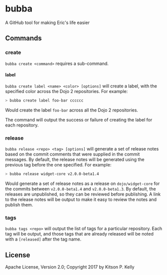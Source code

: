# bubba

A GitHub tool for making Eric's life easier

## Commands

### create

`bubba create <command>` requires a sub-command.

#### label

`bubba create label <name> <color> [options]` will create a label, with the specified color across the Dojo 2 repositories.  For example:

```sh
> bubba create label foo-bar cccccc
```

Would create the label `foo-bar` across all the Dojo 2 repositories.

The command will output the success or failure of creating the label for each repository.

### release

`bubba release <repo> <tag> [options]` will generate a set of release notes based on the commit comments that were supplied in the commit messages.  By default, the release notes will be generated using the previous tag before the one specified.  For example:

```sh
> bubba release widget-core v2.0.0-beta1.4
```

Would generate a set of release notes as a release on `dojo/widget-core` for the commits between `v2.0.0-beta1.4` and `v2.0.0-beta1.3`.  By default, the releases are unpublished, so they can be reviewed before publishing.  A link to the release notes will be output to make it easy to review the notes and publish them.

### tags

`bubba tags <repo>` will output the list of tags for a particular repository.  Each tag will be output, and those tags that are already released will be noted with a `[released]` after the tag name.

## License

Apache License, Version 2.0; Copyright 2017 by Kitson P. Kelly
